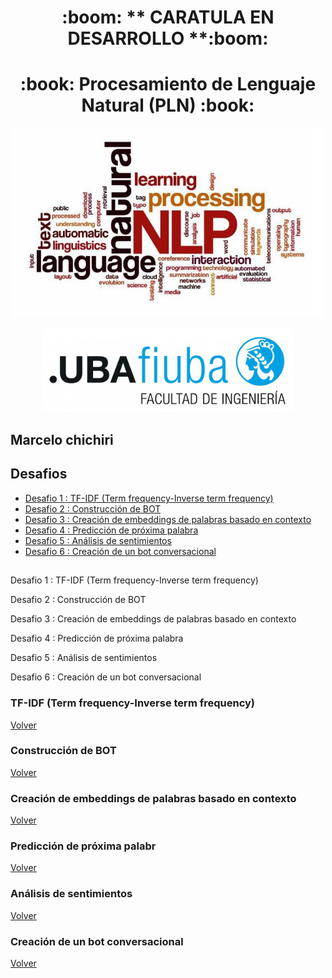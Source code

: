  
<p align="center"> <h1 align="center">:boom: ** CARATULA EN DESARROLLO **:boom:</h1> </p>

<p align="center"> <h1 align="center">:book: Procesamiento de Lenguaje Natural (PLN) :book:</h1> </p>

<p align="center"><a target="_blank" rel="noopener noreferrer"><img width="500" src="https://github.com/mfchich/PLN/blob/main/imagenes/PLN.JPG" ></a></p>

<p align="center"><a target="_blank" rel="noopener noreferrer"><img width="400" src="https://github.com/mfchich/PLN/blob/main/imagenes/logoFIUBA.jpg" ></a></p>
 

## Marcelo chichiri

<a name="top"></a>
## Desafios 
* [Desafio 1 : TF-IDF (Term frequency-Inverse term frequency)](#desafio1)
* [Desafio 2 : Construcción de BOT](#desafio2)
* [Desafio 3 : Creación de embeddings de palabras basado en contexto](#desafio3)
* [Desafio 4 : Predicción de próxima palabra](#desafio4)
* [Desafio 5 : Análisis de sentimientos ](#desafio5)
* [Desafio 6 : Creación de un bot conversacional](#desafio6)
## 
Desafio 1 : TF-IDF (Term frequency-Inverse term frequency)

Desafio 2 : Construcción de BOT

Desafio 3 : Creación de embeddings de palabras basado en contexto

Desafio 4 : Predicción de próxima palabra

Desafio 5 : Análisis de sentimientos 

Desafio 6 : Creación de un bot conversacional


<a name="desafio1"></a>
### TF-IDF (Term frequency-Inverse term frequency)
[Volver](#top)


<a name="desafio2"></a>
### Construcción de BOT
[Volver](#top)

<a name="desafio3"></a>
### Creación de embeddings de palabras basado en contexto
[Volver](#top)


<a name="desafio4"></a>
### Predicción de próxima palabr
[Volver](#top)

<a name="desafio5"></a>
###  Análisis de sentimientos
[Volver](#top)

<a name="desafio6"></a>
### Creación de un bot conversacional
[Volver](#top)



